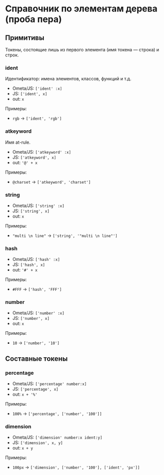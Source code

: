 # Справочник по элементам дерева (проба пера)

## Примитивы

Токены, состоящие лишь из первого элемента (имя токена — строка) и строк.

### ident

Идентификатор: имена элементов, классов, функций и т.д.

* Ometa/JS: `['ident' :x]`
* JS: `['ident', x]`
* out: `x`

Примеры:

* `rgb` -> `['ident', 'rgb']`

### atkeyword

Имя at-rule.

* Ometa/JS: `['atkeyword' :x]`
* JS: `['atkeyword', x]`
* out: `'@' + x`

Примеры:

* `@charset` -> `['atkeyword', 'charset']`

### string

* Ometa/JS: `['string' :x]`
* JS: `['string', x]`
* out: `x`

Примеры:

* `"multi \n line"` -> `['string', '"multi \n line"']`

### hash

* Ometa/JS: `['hash' :x]`
* JS: `['hash', x]`
* out: `'#' + x`

Примеры:

* `#FFF` -> `['hash', 'FFF']`

### number

* Ometa/JS: `['number' :x]`
* JS: `['number', x]`
* out: `x`

Примеры:

* `10` -> `['number', '10']`

## Составные токены

### percentage

* Ometa/JS: `['percentage' number:x]`
* JS: `['percentage', x]`
* out: `x + '%'`

Примеры:

* `100%` -> `['percentage', ['number', '100']]`

### dimension

* Ometa/JS: `['dimension' number:x ident:y]`
* JS: `['dimension', x, y]`
* out: `x + y`

Примеры:

* `100px` -> `['dimension', ['number', '100'], ['ident', 'px']]`
